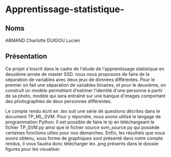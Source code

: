 # Apprentissage-statistique-

## Noms 

ARMAND Charlotte 
DUIGOU Lucien 

## Présentation

Ce projet s'inscrit dans le cadre de l'étude de l'apprentissage statistique en deuxième année de master SSD. 
nous nous proposons de faire de la séparation de variables avec deux jeux de données différentes.
Pour le premier on fait une séparation de variables binaires, et pour le deuxième, on construit un modèle permettant d'estimer l'identité d'une personne à partir de sa photo, modèle qui sera entraîné sur une banque d'images comportant des photographies de deux personnes différentes. 

Le compte rendu écrit en .tex suit une série de questions décrites dans le document TP_ML_SVM. Pour y répondre, nous avons utilisé le langage de programmation Python. Il est possible de faire le tp en téléchargeant le fichier TP_SVM.py ainsi que le fichier source svm_source.py qui possède certaines fonctions utiles pour nos démarches. Enfin, les résultats que nous avons obtenu, sous forme de graphiques sont présenté dans notre compte rendus, il vous faudra donc télécharger les .png présents dans le dossier figures pour les visualiser.

